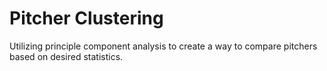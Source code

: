 # Pitcher Clustering
Utilizing principle component analysis to create a way to compare pitchers based on desired statistics.
